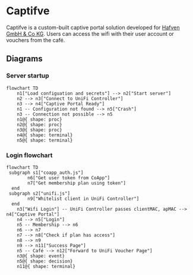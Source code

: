 # Captifve
Captifve is a custom-built captive portal solution developed for [Hafven GmbH & Co KG](https://www.hafven.de). Users can access the wifi with their user account or vouchers from the café.

## Diagrams
### Server startup
```mermaid
flowchart TD
    n1["Load configuation and secrets"] --> n2["Start server"]
    n2 --> n3["Connect to UniFi Controller"]
    n3 --> n4["Captive Portal Ready"]
    n1 -- Configuration not found --> n5["Crash"]
    n3 -- Connection not possible --> n5
    n1@{ shape: proc}
    n2@{ shape: proc}
    n3@{ shape: proc}
    n4@{ shape: terminal}
    n5@{ shape: terminal}
```

### Login flowchart
```mermaid
flowchart TD
 subgraph s1["coapp_auth.js"]
        n6["Get user token from CoApp"]
        n7["Get membership plan using token"]
  end
 subgraph s2["unifi.js"]
        n9["Whitelist client in UniFi Controller"]
  end
    n3["Wifi Login"] -- UniFi Controller passes clientMAC, apMAC --> n4["Captive Portal"]
    n4 --> n5["Login"]
    n5 -- Membership --> n6
    n6 --> n7
    n7 --> n8["Check if plan has access"]
    n8 --> n9
    n9 --> n11["Success Page"]
    n5 -- Café --> n12["Forward to UniFi Voucher Page"]
    n3@{ shape: event}
    n5@{ shape: decision}
    n11@{ shape: terminal}
```
